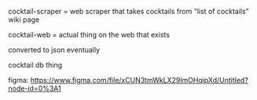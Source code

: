 
cocktail-scraper = web scraper that takes cocktails from "list of cocktails" wiki page

cocktail-web = actual thing on the web that exists

converted to json eventually

cocktail db thing

figma: https://www.figma.com/file/xCUN3tmWkLX29lmOHqipXd/Untitled?node-id=0%3A1


